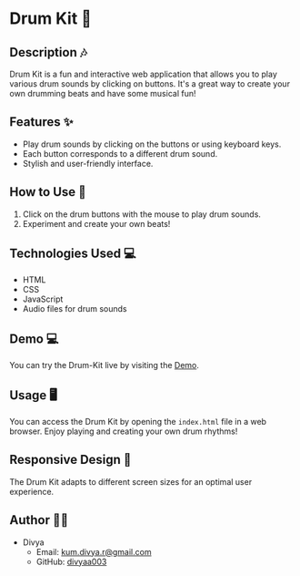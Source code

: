 # Drum Kit 🥁

## Description 🎶
Drum Kit is a fun and interactive web application that allows you to play various drum sounds by clicking on buttons. It's a great way to create your own drumming beats and have some musical fun!

## Features ✨
- Play drum sounds by clicking on the buttons or using keyboard keys.
- Each button corresponds to a different drum sound.
- Stylish and user-friendly interface.

## How to Use 🥁
1. Click on the drum buttons with the mouse to play drum sounds.
2. Experiment and create your own beats!

## Technologies Used 💻
- HTML
- CSS
- JavaScript
- Audio files for drum sounds

## Demo 💻
You can try the Drum-Kit live by visiting the [Demo](https://divyaa003.github.io/Drum-Kit/).


## Usage 🖥️
You can access the Drum Kit by opening the `index.html` file in a web browser. Enjoy playing and creating your own drum rhythms!

## Responsive Design 📱
The Drum Kit adapts to different screen sizes for an optimal user experience.

## Author 👩‍💻
- Divya
  - Email: kum.divya.r@gmail.com
  - GitHub: [divyaa003](https://github.com/divyaa003)

